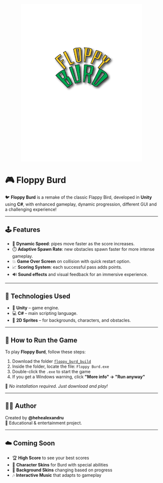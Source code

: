<p align="center">
  <img src="Assets/logo_game.png" width="400" alt="Floppy Burd Logo" />
</p>

# 🎮 Floppy Burd

🐦 **Floppy Burd** is a remake of the classic Flappy Bird, developed in **Unity** using **C#**, with enhanced gameplay, dynamic progression, different GUI and a challenging experience!

---

## 🕹️ Features

- 🚀 **Dynamic Speed**: pipes move faster as the score increases.
- ⏱️ **Adaptive Spawn Rate**: new obstacles spawn faster for more intense gameplay.
- 💥 **Game Over Screen** on collision with quick restart option.
- 📈 **Scoring System**: each successful pass adds points.
- 🔊 **Sound effects** and visual feedback for an immersive experience.

---

## 🧠 Technologies Used

- 🧱 **Unity** – game engine.
- 💻 **C#** – main scripting language.
- 🎨 **2D Sprites** – for backgrounds, characters, and obstacles.

---

## 🏁 How to Run the Game 

To play **Floppy Burd**, follow these steps:

1. Download the folder [`floppy_burd_build`](./floppy_burd_build)
2. Inside the folder, locate the file: `Floppy Burd.exe`
3. Double-click the `.exe` to start the game
4. If you get a Windows warning, click **"More info" → "Run anyway"**

📝 *No installation required. Just download and play!*

---

## 👨‍💻 Author

Created by **@hehealexandru**  
📍 Educational & entertainment project.

---

## ☁️ Coming Soon

- 🏆 **High Score** to see your best scores
- 🎨 **Character Skins** for Burd with special abilities
- 🌄 **Background Skins** changing based on progress
- 🎶 **Interactive Music** that adapts to gameplay
